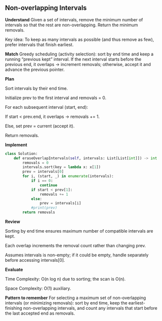 ## Non-overlapping Intervals
**Understand**
Given a set of intervals, remove the minimum number of intervals so that the rest are non-overlapping. Return the minimum removals.

Key idea: To keep as many intervals as possible (and thus remove as few), prefer intervals that finish earliest.

**Match**
Greedy scheduling (activity selection): sort by end time and keep a running “previous kept” interval. If the next interval starts before the previous end, it overlaps → increment removals; otherwise, accept it and advance the previous pointer.

**Plan**

Sort intervals by their end time.

Initialize prev to the first interval and removals = 0.

For each subsequent interval (start, end):

If start < prev.end, it overlaps → removals += 1.

Else, set prev = current (accept it).

Return removals.

**Implement**
```py
class Solution:
    def eraseOverlapIntervals(self, intervals: List[List[int]]) -> int:
        removals = 0
        intervals.sort(key = lambda x: x[1])
        prev = intervals[0]
        for i, (start, _) in enumerate(intervals):
            if i == 0:
                continue
            if start < prev[1]:
                removals += 1
            else:
                prev = intervals[i]
            #print(prev)
        return removals
```

**Review**

Sorting by end time ensures maximum number of compatible intervals are kept.

Each overlap increments the removal count rather than changing prev.

Assumes intervals is non-empty; if it could be empty, handle separately before accessing intervals[0].

**Evaluate**

Time Complexity: O(n log n) due to sorting; the scan is O(n).

Space Complexity: O(1) auxiliary.

**Pattern to remember**
For selecting a maximum set of non-overlapping intervals (or minimizing removals): sort by end time, keep the earliest-finishing non-overlapping intervals, and count any intervals that start before the last accepted end as removals.